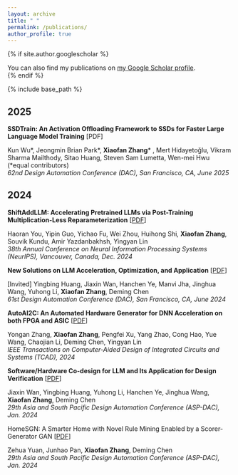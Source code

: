 ```yaml
---
layout: archive
title: " "
permalink: /publications/
author_profile: true
---
```


{% if site.author.googlescholar %}
  <div class="wordwrap">You can also find my publications on <a href="{{site.author.googlescholar}}">my Google Scholar profile</a>.</div>
{% endif %}

{% include base_path %}

<!-- New style rendering if publication categories are defined -->

## 2025

**SSDTrain: An Activation Offloading Framework to SSDs for Faster Large Language Model Training** [PDF]

Kun Wu*, Jeongmin Brian Park*, **Xiaofan Zhang*** , Mert Hidayetoğlu, Vikram Sharma Mailthody, Sitao Huang, Steven Sam Lumetta, Wen-mei Hwu (*equal contributors)<br>
*62nd Design Automation Conference (DAC), San Francisco, CA, June 2025*


## 2024

**ShiftAddLLM: Accelerating Pretrained LLMs via Post-Training Multiplication-Less Reparameterization** [[PDF](https://arxiv.org/abs/2406.05981)]

Haoran You, Yipin Guo, Yichao Fu, Wei Zhou, Huihong Shi, **Xiaofan Zhang**, Souvik Kundu, Amir Yazdanbakhsh, Yingyan Lin<br>
*38th Annual Conference on Neural Information Processing Systems (NeurIPS), Vancouver, Canada, Dec. 2024*



**New Solutions on LLM Acceleration, Optimization, and Application** [[PDF](https://arxiv.org/abs/2406.10903)]

[Invited] Yingbing Huang, Jiaxin Wan, Hanchen Ye, Manvi Jha, Jinghua Wang, Yuhong Li, **Xiaofan Zhang**, Deming Chen<br>
*61st Design Automation Conference (DAC), San Francisco, CA, June 2024*



**AutoAI2C: An Automated Hardware Generator for DNN Acceleration on both FPGA and ASIC** [[PDF](https://ieeexplore.ieee.org/document/10508183)]

​Yongan Zhang, **Xiaofan Zhang**, Pengfei Xu, Yang Zhao, Cong Hao, Yue Wang, Chaojian Li, Deming Chen, Yingyan Lin<br>
​*IEEE Transactions on Computer-Aided Design of Integrated Circuits and Systems (TCAD), 2024*



**Software/Hardware Co-design for LLM and Its Application for Design Verification** [[PDF](https://ieeexplore.ieee.org/document/10473893)]

Jiaxin Wan, Yingbing Huang, Yuhong Li, Hanchen Ye, Jinghua Wang, **Xiaofan Zhang**, Deming Chen<br>
​*29th Asia and South Pacific Design Automation Conference (ASP-DAC), Jan. 2024*



HomeSGN: A Smarter Home with Novel Rule Mining Enabled by a Scorer-Generator GAN [[PDF](https://ieeexplore.ieee.org/document/10473909)]

Zehua Yuan, Junhao Pan, **Xiaofan Zhang**, Deming Chen<br>
​*29th Asia and South Pacific Design Automation Conference (ASP-DAC), Jan. 2024*







